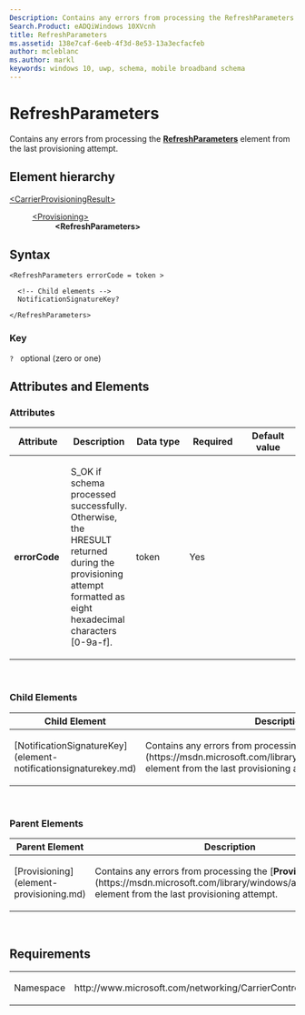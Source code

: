 ```yaml
---
Description: Contains any errors from processing the RefreshParameters element from the last provisioning attempt.
Search.Product: eADQiWindows 10XVcnh
title: RefreshParameters
ms.assetid: 138e7caf-6eeb-4f3d-8e53-13a3ecfacfeb
author: mcleblanc
ms.author: markl
keywords: windows 10, uwp, schema, mobile broadband schema
---
```


# RefreshParameters


Contains any errors from processing the [**RefreshParameters**](https://msdn.microsoft.com/library/windows/apps/hh868302) element from the last provisioning attempt.

## Element hierarchy

<dl>
<dt><a href="element-carrierprovisioningresult.md">&lt;CarrierProvisioningResult&gt;</a></dt>
<dd>
<dl>
<dt><a href="element-provisioning.md">&lt;Provisioning&gt;</a></dt>
<dd><b>&lt;RefreshParameters&gt;</b></dd>
</dl>
</dd>
</dl>

## Syntax

``` syntax
<RefreshParameters errorCode = token >

  <!-- Child elements -->
  NotificationSignatureKey?

</RefreshParameters>
```

### Key

`?`   optional (zero or one)

## Attributes and Elements


### Attributes

<table>
<colgroup>
<col width="20%" />
<col width="20%" />
<col width="20%" />
<col width="20%" />
<col width="20%" />
</colgroup>
<thead>
<tr class="header">
<th>Attribute</th>
<th>Description</th>
<th>Data type</th>
<th>Required</th>
<th>Default value</th>
</tr>
</thead>
<tbody>
<tr class="odd">
<td><strong>errorCode</strong></td>
<td><p>S_OK if schema processed successfully. Otherwise, the HRESULT returned during the provisioning attempt formatted as eight hexadecimal characters [0-9a-f].</p></td>
<td>token</td>
<td>Yes</td>
<td></td>
</tr>
</tbody>
</table>

 

### Child Elements

<table>
<colgroup>
<col width="50%" />
<col width="50%" />
</colgroup>
<thead>
<tr class="header">
<th>Child Element</th>
<th>Description</th>
</tr>
</thead>
<tbody>
<tr class="odd">
<td>[NotificationSignatureKey](element-notificationsignaturekey.md)</td>
<td><p>Contains any errors from processing the [<strong>KeyInfo</strong>](https://msdn.microsoft.com/library/windows/apps/hh868321) element from the last provisioning attempt.</p></td>
</tr>
</tbody>
</table>

 

### Parent Elements

<table>
<colgroup>
<col width="50%" />
<col width="50%" />
</colgroup>
<thead>
<tr class="header">
<th>Parent Element</th>
<th>Description</th>
</tr>
</thead>
<tbody>
<tr class="odd">
<td>[Provisioning](element-provisioning.md)</td>
<td><p>Contains any errors from processing the [<strong>Provisioning</strong>](https://msdn.microsoft.com/library/windows/apps/hh868300) element from the last provisioning attempt.</p></td>
</tr>
</tbody>
</table>

 

## Requirements

<table>
<colgroup>
<col width="50%" />
<col width="50%" />
</colgroup>
<tbody>
<tr class="odd">
<td><p>Namespace</p></td>
<td><p>http://www.microsoft.com/networking/CarrierControlResults/v1</p></td>
</tr>
</tbody>
</table>

 

 



